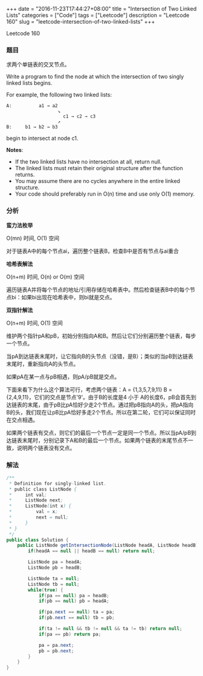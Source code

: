 +++
date = "2016-11-23T17:44:27+08:00"
title = "Intersection of Two Linked Lists"
categories = ["Code"]
tags = ["Leetcode"]
description = "Leetcode 160"
slug = "leetcode-intersection-of-two-linked-lists"
+++


Leetcode 160

### 题目

求两个单链表的交叉节点。

Write a program to find the node at which the intersection of two singly linked lists begins.


For example, the following two linked lists:

```
A:          a1 → a2
                   ↘
                     c1 → c2 → c3
                   ↗            
B:     b1 → b2 → b3
```

begin to intersect at node c1.

__Notes__:

* If the two linked lists have no intersection at all, return null.
* The linked lists must retain their original structure after the function returns.
* You may assume there are no cycles anywhere in the entire linked structure.
* Your code should preferably run in O(n) time and use only O(1) memory.

### 分析

__蛮力法枚举__

O(mn) 时间, O(1) 空间

对于链表A中的每个节点ai，遍历整个链表B，检查B中是否有节点与ai重合

__哈希表解法__

O(n+m) 时间, O(n) or O(m) 空间

遍历链表A并将每个节点的地址/引用存储在哈希表中。然后检查链表B中的每个节点bi：如果bi出现在哈希表中，则bi就是交点。

__双指针解法__

O(n+m) 时间, O(1) 空间

维护两个指针pA和pB，初始分别指向A和B。然后让它们分别遍历整个链表，每步一个节点。

当pA到达链表末尾时，让它指向B的头节点（没错，是B）；类似的当pB到达链表末尾时，重新指向A的头节点。

如果pA在某一点与pB相遇，则pA/pB就是交点。

下面来看下为什么这个算法可行，考虑两个链表：A = {1,3,5,7,9,11} B = {2,4,9,11}，它们的交点是节点'9'。由于B的长度是4 小于 A的长度6，pB会首先到达链表的末尾，由于pB比pA恰好少走2个节点。通过把pB指向A的头，把pA指向B的头，我们现在让pB比pA恰好多走2个节点。所以在第二轮，它们可以保证同时在交点相遇。

如果两个链表有交点，则它们的最后一个节点一定是同一个节点。所以当pA/pB到达链表末尾时，分别记录下A和B的最后一个节点。如果两个链表的末尾节点不一致，说明两个链表没有交点。

### 解法

```java
/**
 * Definition for singly-linked list.
 * public class ListNode {
 *     int val;
 *     ListNode next;
 *     ListNode(int x) {
 *         val = x;
 *         next = null;
 *     }
 * }
 */
public class Solution {
    public ListNode getIntersectionNode(ListNode headA, ListNode headB) {
        if(headA == null || headB == null) return null;

        ListNode pa = headA;
        ListNode pb = headB;

        ListNode ta = null;
        ListNode tb = null;
        while(true) {
            if(pa == null) pa = headB;
            if(pb == null) pb = headA;

            if(pa.next == null) ta = pa;
            if(pb.next == null) tb = pb;

            if(ta != null && tb != null && ta != tb) return null;
            if(pa == pb) return pa;

            pa = pa.next;
            pb = pb.next;
        }
    }
}
```
